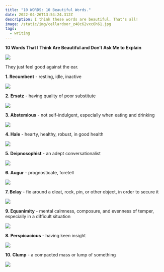 ```yaml
---
title: "10 WORDS: 10 Beautiful Words."
date: 2022-04-26T13:54:24.312Z
description: I think these words are beautiful. That's all!
image: /static/img/cellardoor_z48c62vxc6h61.jpg
tags:
  - writing
---
```

**10 Words That I Think Are Beautiful and Don’t Ask Me to Explain**

![](/static/img/cellardoor_z48c62vxc6h61.jpg)

They just feel good against the ear.

**1. Recumbent** - resting, idle, inactive

![](/static/img/recumbentostrich-nap-pillow-4.jpg)

**2. Ersatz** - having quality of poor substitute

![](/static/img/ersatz_791a6514-dfe3-4191-8c1d-2e31673ef4bd.17daf18f655658a2c78c0f365a4a3ebd.jpg)

**3. Abstemious** - not self-indulgent, especially when eating and drinking

![](/static/img/abstemious_severance-food-free-dinner-3.jpg.webp)

**4. Hale** - hearty, healthy, robust, in good health

![](/static/img/hale_flat-750x-075-f-pad-750x1000-f8f8f8.u1.jpg)

**5. Deipnosophist** - an adept conversationalist

![](/static/img/deipnosophist_marc-maron-wtf-podcast-ftr.jpg)

**6. Augur** - prognosticate, foretell

![](/static/img/augur_screen-shot-2022-04-26-at-11.50.25-am.jpg)

**7. Belay** - fix around a cleat, rock, pin, or other object, in order to secure it 

![](/static/img/belay_istockphoto-985771024-612x612.jpg)

**9. Equanimity** - mental calmness, composure, and evenness of temper, especially in a difficult situation

![](/static/img/equanimity_this_is_fine.jpg)

**8. Perspicacious** - having keen insight

![](/static/img/perspicacious_screen-shot-2022-04-26-at-12.01.01-pm.jpg)

**10. Clump** - a compacted mass or lump of something

![](/static/img/clump_1449441483-12676e9ba48e545bc2fda6dc2f383e61.jpg)